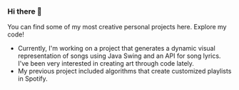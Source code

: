 ### Hi there 👋

You can find some of my most creative personal projects here. Explore my code!
- Currently, I'm working on a project that generates a dynamic visual representation of songs using Java Swing and an API for song lyrics. I've been very interested in creating art through code lately.
- My previous project included algorithms that create customized playlists in Spotify.

<!--
**k-mcc/k-mcc** is a ✨ _special_ ✨ repository because its `README.md` (this file) appears on your GitHub profile.

Here are some ideas to get you started:

- 🔭 I’m currently working on ...
- 🌱 I’m currently learning ...
- 👯 I’m looking to collaborate on ...
- 🤔 I’m looking for help with ...
- 💬 Ask me about ...
- 📫 How to reach me: ...
- 😄 Pronouns: ...
- ⚡ Fun fact: ...
-->
